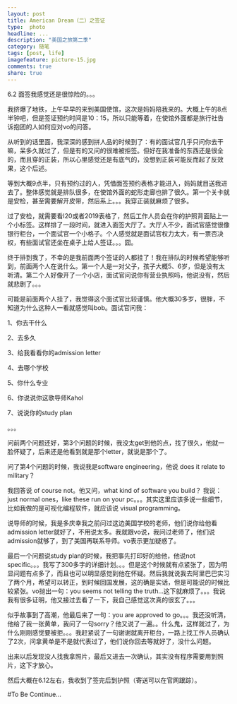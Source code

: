 ```yaml
---
layout: post
title: American Dream（二）之签证
type:  photo
headline: ...
description: "美国之旅第二季"
category: 随笔
tags: [post, life]
imagefeature: picture-15.jpg
comments: true
share: true
---
```


6.2 面签我感觉还是很惊险的。。。

我挤爆了地铁，上午早早的来到美国使馆，这次是妈妈陪我来的。大概上午的8点半钟吧，但是签证预约时间是10：15，所以只能等着，在使馆外面都是旅行社告诉抱团的人如何应对vo的问答。

从听到的话里面，我深深的感到拼人品的时候到了：有的面试官几乎只问你去干嘛，呆多久就过了，但是有的又问的很难被拒签。但好在我准备的东西还是很全的，而且穿的正装，所以心里感觉还是有底气的，没想到正装可能反而起了反效果，这个后述。

等到大概9点半，只有预约过的人，凭借面签预约表格才能进入，妈妈就目送我进去了。整体感觉就是排队很多，在使馆外面的蛇形走廊也排了很久。第一个关卡就是安检，甚至需要解开皮带，然后系上。。。我穿正装就麻烦了很多。

过了安检，就需要看I20或者2019表格了，然后工作人员会在你的护照背面贴上一个小标签。这样排了一段时间，就进入面签大厅了。大厅人不少，面试官感觉很像银行柜台，一个面试官一个小格子。个人感觉就是面试官权力太大，有一票否决权，有些面试官还坐在桌子上给人签证。。。囧。

终于排到我了，不幸的是我前面两个签证的人都挂了！我在排队的时候希望能够听到，前面两个人在说什么。第一个人是一对父子，孩子大概5、6岁，但是没有太听清。第二个人好像开了一个小店，面试官问说你有营业执照吗，他说没有，然后就悲剧了。。。

可能是前面两个人挂了，我觉得这个面试官比较谨慎。他大概30多岁，很胖，不知道为什么这种人一看就感觉叫bob。面试官问我：

1、你去干什么

2、去多久

3、给我看看你的admission letter

4、去哪个学校

5、你什么专业

6、你说说你这歌导师Kahol

7、说说你的study plan

。。。

问前两个问题还好，第3个问题的时候，我没太get到他的点，找了很久，他就一脸怀疑了，后来还是他看到就是那个letter，就说是那个了。

问了第4个问题的时候，我说我是software engineering，他说 does it relate to military？

我回答说 of course not。他又问，what kind of software you build？ 我说：just normal ones，like these run on your pc。。。其实这里应该多说一些细节，比如我做的是可视化编程软件，就应该说 visual programming。

说导师的时候，我是多庆幸我之前问过这边美国学校的老师，他们说你给他看admission letter就好了，不用说太多。我就跟vo说，我问过老师了，他们说admission就够了，到了美国再联系导师。vo表示更加疑惑了。

最后一个问题说study plan的时候，我把事先打印好的给他，他说not specific。。。我写了300多字的详细计划。。。但是这个时候就有点紧张了，因为明显问题有点多了，而且也可以明显感觉到他在怀疑。然后我就说我去阿里巴巴实习了两个月，希望可以转正，到时候回国发展，这的确是实话，但是可能说的时候比较紧张。vo抛出一句：you seems not telling the truth...这下就麻烦了。。。我说我有很多证明，他又接过去看了一下，我自己感觉这次真的很玄了。。。

似乎故事到了高潮，他最后来了一句：you are approved to go。。。我还没听清，他给了我一张黄单，我问了一句sorry？他又说了一遍。。什么鬼，这样就过了，为什么刚刚感觉要被拒。。。我赶紧说了一句谢谢就离开柜台，一路上找工作人员确认了2次，问拿黄单是不是就代表过了，他们说你回去等就好了，没什么问题。

出来以后发现没人找我拿照片，最后又进去一次确认，其实没有程序需要用到照片，这下才放心。

然后大概在6.12左右，我收到了签完后到护照（寄送可以在官网跟踪）。

#To Be Continue...